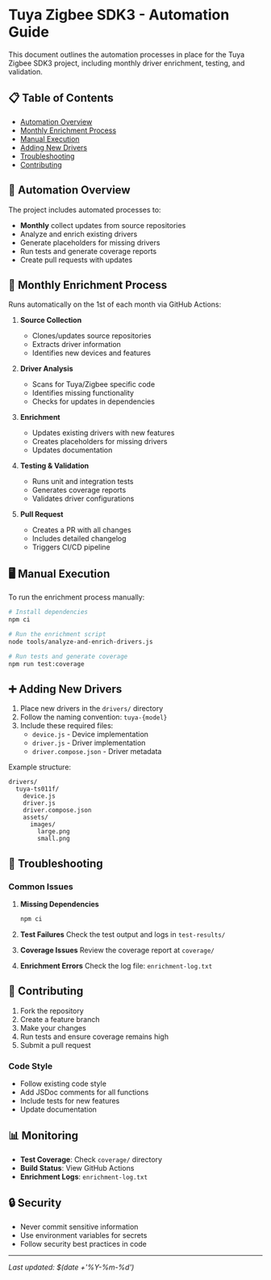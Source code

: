 # Tuya Zigbee SDK3 - Automation Guide

This document outlines the automation processes in place for the Tuya Zigbee SDK3 project, including monthly driver enrichment, testing, and validation.

## 📋 Table of Contents
- [Automation Overview](#-automation-overview)
- [Monthly Enrichment Process](#-monthly-enrichment-process)
- [Manual Execution](#-manual-execution)
- [Adding New Drivers](#-adding-new-drivers)
- [Troubleshooting](#-troubleshooting)
- [Contributing](#-contributing)

## 🤖 Automation Overview

The project includes automated processes to:
- **Monthly** collect updates from source repositories
- Analyze and enrich existing drivers
- Generate placeholders for missing drivers
- Run tests and generate coverage reports
- Create pull requests with updates

## 🔄 Monthly Enrichment Process

Runs automatically on the 1st of each month via GitHub Actions:

1. **Source Collection**
   - Clones/updates source repositories
   - Extracts driver information
   - Identifies new devices and features

2. **Driver Analysis**
   - Scans for Tuya/Zigbee specific code
   - Identifies missing functionality
   - Checks for updates in dependencies

3. **Enrichment**
   - Updates existing drivers with new features
   - Creates placeholders for missing drivers
   - Updates documentation

4. **Testing & Validation**
   - Runs unit and integration tests
   - Generates coverage reports
   - Validates driver configurations

5. **Pull Request**
   - Creates a PR with all changes
   - Includes detailed changelog
   - Triggers CI/CD pipeline

## 🖥️ Manual Execution

To run the enrichment process manually:

```bash
# Install dependencies
npm ci

# Run the enrichment script
node tools/analyze-and-enrich-drivers.js

# Run tests and generate coverage
npm run test:coverage
```

## ➕ Adding New Drivers

1. Place new drivers in the `drivers/` directory
2. Follow the naming convention: `tuya-{model}`
3. Include these required files:
   - `device.js` - Device implementation
   - `driver.js` - Driver implementation
   - `driver.compose.json` - Driver metadata

Example structure:
```
drivers/
  tuya-ts011f/
    device.js
    driver.js
    driver.compose.json
    assets/
      images/
        large.png
        small.png
```

## 🐛 Troubleshooting

### Common Issues

1. **Missing Dependencies**
   ```bash
   npm ci
   ```

2. **Test Failures**
   Check the test output and logs in `test-results/`

3. **Coverage Issues**
   Review the coverage report at `coverage/`

4. **Enrichment Errors**
   Check the log file: `enrichment-log.txt`

## 🤝 Contributing

1. Fork the repository
2. Create a feature branch
3. Make your changes
4. Run tests and ensure coverage remains high
5. Submit a pull request

### Code Style
- Follow existing code style
- Add JSDoc comments for all functions
- Include tests for new features
- Update documentation

## 📊 Monitoring

- **Test Coverage**: Check `coverage/` directory
- **Build Status**: View GitHub Actions
- **Enrichment Logs**: `enrichment-log.txt`

## 🔒 Security

- Never commit sensitive information
- Use environment variables for secrets
- Follow security best practices in code

---

*Last updated: $(date +'%Y-%m-%d')*
